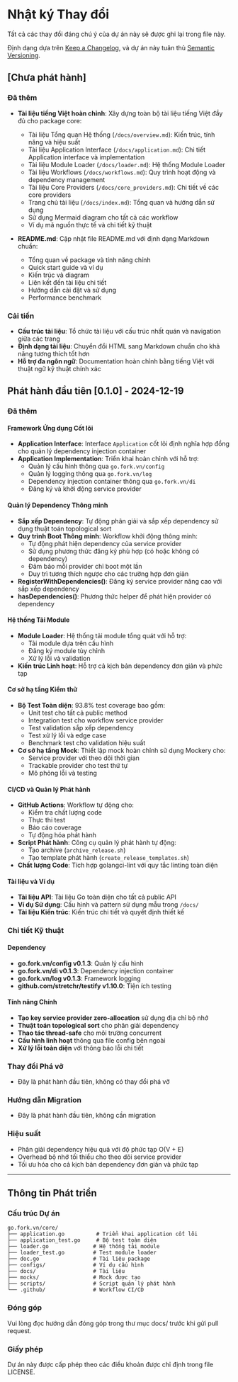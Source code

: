 # Nhật ký Thay đổi

Tất cả các thay đổi đáng chú ý của dự án này sẽ được ghi lại trong file này.

Định dạng dựa trên [Keep a Changelog](https://keepachangelog.com/en/1.0.0/),
và dự án này tuân thủ [Semantic Versioning](https://semver.org/spec/v2.0.0.html).

## [Chưa phát hành]

### Đã thêm
- **Tài liệu tiếng Việt hoàn chỉnh**: Xây dựng toàn bộ tài liệu tiếng Việt đầy đủ cho package core:
  - Tài liệu Tổng quan Hệ thống (`/docs/overview.md`): Kiến trúc, tính năng và hiệu suất
  - Tài liệu Application Interface (`/docs/application.md`): Chi tiết Application interface và implementation
  - Tài liệu Module Loader (`/docs/loader.md`): Hệ thống Module Loader
  - Tài liệu Workflows (`/docs/workflows.md`): Quy trình hoạt động và dependency management
  - Tài liệu Core Providers (`/docs/core_providers.md`): Chi tiết về các core providers
  - Trang chủ tài liệu (`/docs/index.md`): Tổng quan và hướng dẫn sử dụng
  - Sử dụng Mermaid diagram cho tất cả các workflow
  - Ví dụ mã nguồn thực tế và chi tiết kỹ thuật
  
- **README.md**: Cập nhật file README.md với định dạng Markdown chuẩn:
  - Tổng quan về package và tính năng chính
  - Quick start guide và ví dụ
  - Kiến trúc và diagram
  - Liên kết đến tài liệu chi tiết
  - Hướng dẫn cài đặt và sử dụng
  - Performance benchmark

### Cải tiến
- **Cấu trúc tài liệu**: Tổ chức tài liệu với cấu trúc nhất quán và navigation giữa các trang
- **Định dạng tài liệu**: Chuyển đổi HTML sang Markdown chuẩn cho khả năng tương thích tốt hơn
- **Hỗ trợ đa ngôn ngữ**: Documentation hoàn chỉnh bằng tiếng Việt với thuật ngữ kỹ thuật chính xác

## Phát hành đầu tiên [0.1.0] - 2024-12-19

### Đã thêm

#### Framework Ứng dụng Cốt lõi
- **Application Interface**: Interface `Application` cốt lõi định nghĩa hợp đồng cho quản lý dependency injection container
- **Application Implementation**: Triển khai hoàn chỉnh với hỗ trợ:
  - Quản lý cấu hình thông qua `go.fork.vn/config`
  - Quản lý logging thông qua `go.fork.vn/log`
  - Dependency injection container thông qua `go.fork.vn/di`
  - Đăng ký và khởi động service provider

#### Quản lý Dependency Thông minh
- **Sắp xếp Dependency**: Tự động phân giải và sắp xếp dependency sử dụng thuật toán topological sort
- **Quy trình Boot Thông minh**: Workflow khởi động thông minh:
  - Tự động phát hiện dependency của service provider
  - Sử dụng phương thức đăng ký phù hợp (có hoặc không có dependency)
  - Đảm bảo mỗi provider chỉ boot một lần
  - Duy trì tương thích ngược cho các trường hợp đơn giản
- **RegisterWithDependencies()**: Đăng ký service provider nâng cao với sắp xếp dependency
- **hasDependencies()**: Phương thức helper để phát hiện provider có dependency

#### Hệ thống Tải Module
- **Module Loader**: Hệ thống tải module tổng quát với hỗ trợ:
  - Tải module dựa trên cấu hình
  - Đăng ký module tùy chỉnh
  - Xử lý lỗi và validation
- **Kiến trúc Linh hoạt**: Hỗ trợ cả kịch bản dependency đơn giản và phức tạp

#### Cơ sở hạ tầng Kiểm thử
- **Bộ Test Toàn diện**: 93.8% test coverage bao gồm:
  - Unit test cho tất cả public method
  - Integration test cho workflow service provider
  - Test validation sắp xếp dependency
  - Test xử lý lỗi và edge case
  - Benchmark test cho validation hiệu suất
- **Cơ sở hạ tầng Mock**: Thiết lập mock hoàn chỉnh sử dụng Mockery cho:
  - Service provider với theo dõi thời gian
  - Trackable provider cho test thứ tự
  - Mô phỏng lỗi và testing

#### CI/CD và Quản lý Phát hành
- **GitHub Actions**: Workflow tự động cho:
  - Kiểm tra chất lượng code
  - Thực thi test
  - Báo cáo coverage
  - Tự động hóa phát hành
- **Script Phát hành**: Công cụ quản lý phát hành tự động:
  - Tạo archive (`archive_release.sh`)
  - Tạo template phát hành (`create_release_templates.sh`)
- **Chất lượng Code**: Tích hợp golangci-lint với quy tắc linting toàn diện

#### Tài liệu và Ví dụ
- **Tài liệu API**: Tài liệu Go toàn diện cho tất cả public API
- **Ví dụ Sử dụng**: Cấu hình và pattern sử dụng mẫu trong `/docs/`
- **Tài liệu Kiến trúc**: Kiến trúc chi tiết và quyết định thiết kế

### Chi tiết Kỹ thuật

#### Dependency
- **go.fork.vn/config v0.1.3**: Quản lý cấu hình
- **go.fork.vn/di v0.1.3**: Dependency injection container
- **go.fork.vn/log v0.1.3**: Framework logging
- **github.com/stretchr/testify v1.10.0**: Tiện ích testing

#### Tính năng Chính
- **Tạo key service provider zero-allocation** sử dụng địa chỉ bộ nhớ
- **Thuật toán topological sort** cho phân giải dependency
- **Thao tác thread-safe** cho môi trường concurrent
- **Cấu hình linh hoạt** thông qua file config bên ngoài
- **Xử lý lỗi toàn diện** với thông báo lỗi chi tiết

### Thay đổi Phá vỡ
- Đây là phát hành đầu tiên, không có thay đổi phá vỡ

### Hướng dẫn Migration
- Đây là phát hành đầu tiên, không cần migration

### Hiệu suất
- Phân giải dependency hiệu quả với độ phức tạp O(V + E)
- Overhead bộ nhớ tối thiểu cho theo dõi service provider
- Tối ưu hóa cho cả kịch bản dependency đơn giản và phức tạp

---

## Thông tin Phát triển

### Cấu trúc Dự án
```
go.fork.vn/core/
├── application.go          # Triển khai application cốt lõi
├── application_test.go     # Bộ test toàn diện
├── loader.go              # Hệ thống tải module
├── loader_test.go         # Test module loader
├── doc.go                 # Tài liệu package
├── configs/               # Ví dụ cấu hình
├── docs/                  # Tài liệu
├── mocks/                 # Mock được tạo
├── scripts/               # Script quản lý phát hành
└── .github/               # Workflow CI/CD
```

### Đóng góp
Vui lòng đọc hướng dẫn đóng góp trong thư mục docs/ trước khi gửi pull request.

### Giấy phép
Dự án này được cấp phép theo các điều khoản được chỉ định trong file LICENSE.